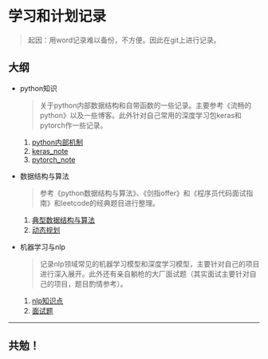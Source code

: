 # 学习和计划记录
>起因：用word记录难以备份，不方便。因此在git上进行记录。

## 大纲
- python知识
    > 关于python内部数据结构和自带函数的一些记录。主要参考《流畅的python》以及一些博客。此外针对自己常用的深度学习包keras和pytorch作一些记录。
    1. [python内部机制](/python知识/python内部机制.md)
    2. [keras_note](/python知识/keras_note.md)
    3. [pytorch_note](/python知识/pytorch_note.md)

- 数据结构与算法
    > 参考《python数据结构与算法》、《剑指offer》和《程序员代码面试指南》和leetcode的经典题目进行整理。
    1. [典型数据结构与算法](/数据结构与算法/典型数据结构和算法.md)
    2. [动态规划](/数据结构与算法/动态规划.md)

- 机器学习与nlp
    > 记录nlp领域常见的机器学习模型和深度学习模型，主要针对自己的项目进行深入展开。此外还有亲自躺枪的大厂面试题（其实面试主要针对自己的项目，题目酌情参考）。
    1. [nlp知识点](/机器学习与nlp/知识点.md)
    2. [面试题](/机器学习与nlp/面试题.md)

---
## 共勉！

